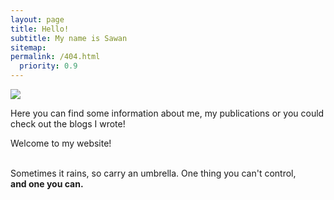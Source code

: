 ```yaml
---
layout: page
title: Hello!
subtitle: My name is Sawan
sitemap:
permalink: /404.html
  priority: 0.9
---
```


<img src="{{ '/assets/img/bio-photo.jpg' | prepend: site.baseurl }}" id="about-img">

<div id="describe-text">
	<p>Here you can find some information about me, my publications or you could check out the blogs I wrote! </p>
	<p>Welcome to my website! </p>


</div>
<div class="about">
<div class="about__text">
<br> Sometimes it rains, so carry an umbrella. One thing you can't control, <br>
<strong> and one you can. </strong>

</div>
</div>
